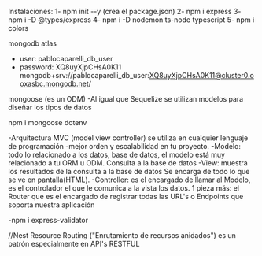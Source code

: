 Instalaciones:
1- npm init --y (crea el package.json)
2- npm i express
3- npm i -D @types/express
4- npm i -D nodemon ts-node typescript
5- npm i colors

mongodb atlas

- user: pablocaparelli_db_user
- password: XQ8uyXjpCHsA0K11
  mongodb+srv://pablocaparelli_db_user:XQ8uyXjpCHsA0K11@cluster0.ooxasbc.mongodb.net/

mongoose (es un ODM)
-Al igual que Sequelize se utilizan modelos para diseñar los tipos de datos

npm i mongoose dotenv

-Arquitectura MVC (model view controller)
se utiliza en cualquier lenguaje de programación
-mejor orden y escalabilidad en tu proyecto.
-Modelo: todo lo relacionado a los datos, base de datos, el modelo está muy relacionado a tu ORM u ODM.
Consulta a la base de datos
-View: muestra los resultados de la consulta a la base de datos
Se encarga de todo lo que se ve en pantalla(HTML).
-Controller: es el encargado de llamar al Modelo, es el controlador el que le comunica a la vista los datos.
1 pieza más: el Router
que es el encargado de registrar todas las URL's o Endpoints que soporta nuestra aplicación

-npm i express-validator

//Nest Resource Routing
("Enrutamiento de recursos anidados")
es un patrón especialmente en API's RESTFUL
